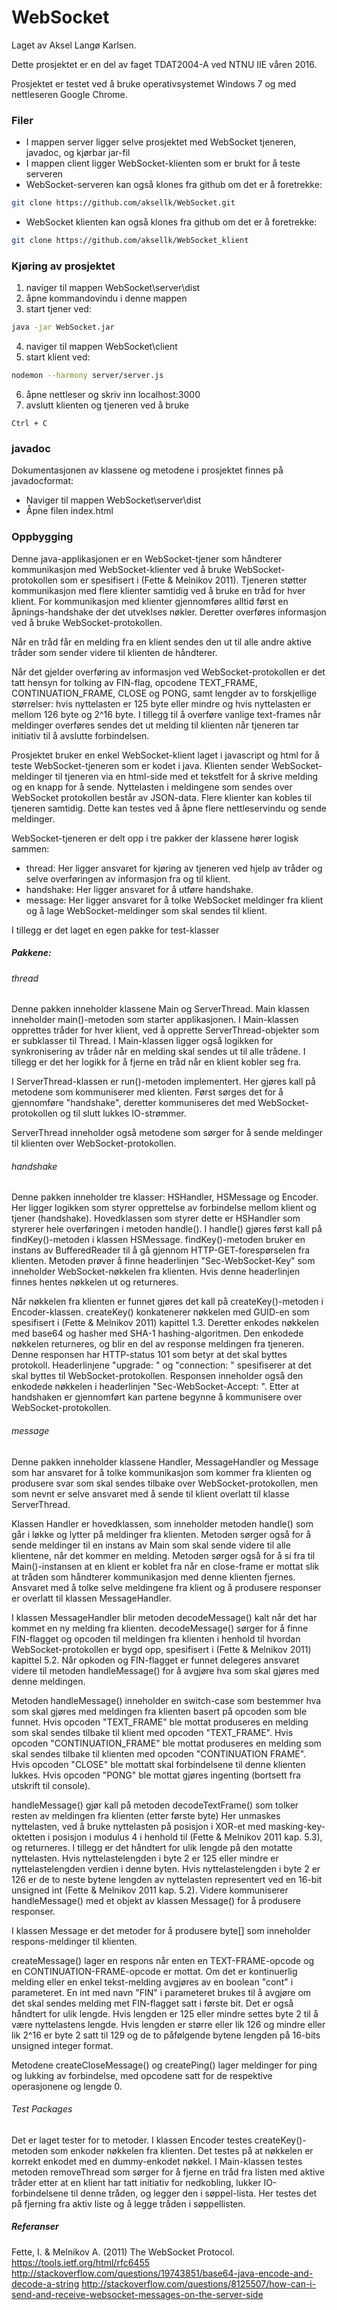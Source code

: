 # WebSocket
Laget av Aksel Langø Karlsen.

Dette prosjektet er en del av faget TDAT2004-A ved NTNU IIE våren 2016.

Prosjektet er testet ved å bruke operativsystemet Windows 7 og med nettleseren Google Chrome.

### Filer
* I mappen server ligger selve prosjektet med WebSocket tjeneren, javadoc, og kjørbar jar-fil
* I mappen client ligger WebSocket-klienten som er brukt for å teste serveren
* WebSocket-serveren kan også klones fra github om det er å foretrekke:
```sh
git clone https://github.com/aksellk/WebSocket.git
``` 
* WebSocket klienten kan også klones fra github om det er å foretrekke:
```sh
git clone https://github.com/aksellk/WebSocket_klient
```

### Kjøring av prosjektet
1. naviger til mappen WebSocket\server\dist
2. åpne kommandovindu i denne mappen
3. start tjener ved:  
```sh 
java -jar WebSocket.jar
``` 
4. naviger til mappen WebSocket\client
5.  start klient ved:
```sh
nodemon --harmony server/server.js
``` 
6. åpne nettleser og skriv inn localhost:3000
7. avslutt klienten og tjeneren ved å bruke 
```
Ctrl + C
```

### javadoc
Dokumentasjonen av klassene og metodene i prosjektet finnes på javadocformat:
* Naviger til mappen WebSocket\server\dist
* Åpne filen index.html

### Oppbygging
Denne java-applikasjonen er en WebSocket-tjener som håndterer kommunikasjon med WebSocket-klienter ved å bruke WebSocket-protokollen som er spesifisert i (Fette & Melnikov 2011). Tjeneren støtter kommunikasjon med flere klienter samtidig ved å bruke en tråd for hver klient. For kommunikasjon med klienter gjennomføres alltid først en åpnings-handshake der det utveklses nøkler. Deretter overføres informasjon ved å bruke WebSocket-protokollen. 

Når en tråd får en melding fra en klient sendes den ut til alle andre aktive tråder som sender videre til klienten de håndterer.

Når det gjelder overføring av informasjon ved WebSocket-protokollen er det tatt hensyn for tolking av FIN-flag, opcodene TEXT_FRAME, CONTINUATION_FRAME, CLOSE og PONG, samt lengder av to forskjellige størrelser: hvis nyttelasten er 125 byte eller mindre og hvis nyttelasten er mellom 126 byte og 2^16 byte. I tillegg til å overføre vanlige text-frames når meldinger overføres sendes det ut melding til klienten når tjeneren tar initiativ til å avslutte forbindelsen.

Prosjektet bruker en enkel WebSocket-klient laget i javascript og html for å teste WebSocket-tjeneren som er kodet i java. Klienten sender WebSocket-meldinger til tjeneren via en html-side med et tekstfelt for å skrive melding og en knapp for å sende. Nyttelasten i meldingene som sendes over WebSocket protokollen består av JSON-data. Flere klienter kan kobles til tjeneren samtidig. Dette kan testes ved å åpne flere nettleservindu og sende meldinger.

WebSocket-tjeneren er delt opp i tre pakker der klassene hører logisk sammen:
* thread: Her ligger ansvaret for kjøring av tjeneren ved hjelp av tråder og selve overføringen av informasjon fra og til klient.
* handshake: Her ligger ansvaret for å utføre handshake.
* message: Her ligger ansvaret for å tolke WebSocket meldinger fra klient og å lage WebSocket-meldinger som skal sendes til klient.

I tillegg er det laget en egen pakke for test-klasser

##### Pakkene:
###### thread
Denne pakken inneholder klassene Main og ServerThread. Main klassen inneholder main()-metoden som starter applikasjonen. I Main-klassen opprettes tråder for hver klient, ved å opprette ServerThread-objekter som er subklasser til Thread. I Main-klassen ligger også logikken for synkronisering av tråder når en melding skal sendes ut til alle trådene. I tillegg er det her logikk for å fjerne en tråd når en klient kobler seg fra.

I ServerThread-klassen er run()-metoden implementert. Her gjøres kall på metodene som kommuniserer med klienten. Først sørges det for å gjennomføre "handshake", deretter kommuniseres det med WebSocket-protokollen og til slutt lukkes IO-strømmer.

ServerThread inneholder også metodene som sørger for å sende meldinger til klienten over WebSocket-protokollen.
###### handshake
Denne pakken inneholder tre klasser: HSHandler, HSMessage og Encoder. Her ligger logikken som styrer opprettelse av forbindelse mellom klient og tjener (handshake). Hovedklassen som styrer dette er HSHandler som styrerer hele overføringen i metoden handle(). I handle() gjøres først kall på findKey()-metoden i klassen HSMessage. findKey()-metoden bruker en instans av BufferedReader til å gå gjennom HTTP-GET-forespørselen fra klienten. Metoden prøver å finne headerlinjen "Sec-WebSocket-Key" som inneholder WebSocket-nøkkelen fra klienten. Hvis denne headerlinjen finnes hentes nøkkelen ut og returneres.

Når nøkkelen fra klienten er funnet gjøres det kall på createKey()-metoden i Encoder-klassen. createKey() konkatenerer nøkkelen med GUID-en som spesifisert i (Fette & Melnikov 2011) kapittel 1.3. Deretter enkodes nøkkelen med base64 og hasher med SHA-1 hashing-algoritmen. Den enkodede nøkkelen returneres, og blir en del av response meldingen fra tjeneren. Denne responsen har HTTP-status 101 som betyr at det skal byttes protokoll. Headerlinjene "upgrade: " og "connection: " spesifiserer at det skal byttes til WebSocket-protokollen. Responsen inneholder også den enkodede nøkkelen i headerlinjen "Sec-WebSocket-Accept: ". Etter at handshaken er gjennomført kan partene begynne å kommunisere over WebSocket-protokollen.

###### message
Denne pakken inneholder klassene Handler, MessageHandler og Message som har ansvaret for å tolke kommunikasjon som kommer fra klienten og produsere svar som skal sendes tilbake over WebSocket-protokollen, men som nevnt er selve ansvaret med å sende til klient overlatt til klasse ServerThread. 

Klassen Handler er hovedklassen, som inneholder metoden handle() som går i løkke og lytter på meldinger fra klienten. Metoden sørger også for å sende meldinger til en instans av Main som skal sende videre til alle klientene, når det kommer en melding. Metoden sørger også for å si fra til Main()-instansen at en klient er koblet fra når en close-frame er mottat slik at tråden som håndterer kommunikasjon med denne klienten fjernes. Ansvaret med å tolke selve meldingene fra klient og å produsere responser er overlatt til klassen MessageHandler.

I klassen MessageHandler blir metoden decodeMessage() kalt når det har kommet en ny melding fra klienten. decodeMessage() sørger for å finne FIN-flagget og opcoden til meldingen fra klienten i henhold til hvordan WebSocket-protokollen er bygd opp, spesifisert i (Fette & Melnikov 2011) kapittel 5.2. Når opkoden og FIN-flagget er funnet delegeres ansvaret videre til metoden handleMessage() for å avgjøre hva som skal gjøres med denne meldingen.

Metoden handleMessage() inneholder en switch-case som bestemmer hva som skal gjøres med meldingen fra klienten basert på opcoden som ble funnet. Hvis opcoden "TEXT_FRAME" ble mottat produseres en melding som skal sendes tilbake til klient med opcoden "TEXT_FRAME". Hvis opcoden "CONTINUATION_FRAME" ble mottat produseres en melding som skal sendes tilbake til klienten med opcoden "CONTINUATION FRAME". Hvis opcoden "CLOSE" ble mottatt skal forbindelsene til denne klienten lukkes. Hvis opcoden "PONG" ble mottat gjøres ingenting (bortsett fra utskrift til console). 

handleMessage() gjør kall på metoden decodeTextFrame() som tolker resten av meldingen fra klienten (etter første byte) Her unmaskes nyttelasten, ved å bruke nyttelasten på posisjon i XOR-et med masking-key-oktetten i posisjon i modulus 4 i henhold til (Fette & Melnikov 2011 kap. 5.3), og returneres. I tillegg er det håndtert for ulik lengde på den motatte nyttelasten. Hvis nyttelastelengden i byte 2 er 125 eller mindre er nyttelastelengden verdien i denne byten. Hvis nyttelastelengden i byte 2 er 126 er de to neste bytene lengden av nyttelasten representert ved en 16-bit unsigned int (Fette & Melnikov 2011 kap. 5.2). Videre kommuniserer handleMessage() med et objekt av klassen Message() for å produsere responser.

I klassen Message er det metoder for å produsere byte[] som inneholder respons-meldinger til klienten. 

createMessage() lager en respons når enten en TEXT-FRAME-opcode og en CONTINUATION-FRAME-opcode er mottat. Om det er kontinuerlig melding eller en enkel tekst-melding avgjøres av en boolean "cont" i parameteret. En int med navn "FIN" i parameteret brukes til å avgjøre om det skal sendes melding met FIN-flagget satt i første bit. Det er også håndtert for ulik lengde. Hvis lengden er 125 eller mindre settes byte 2 til å være nyttelastens lengde. Hvis lengden er større eller lik 126 og mindre eller lik 2^16 er byte 2 satt til 129 og de to påfølgende bytene lengden på 16-bits unsigned integer format. 

Metodene createCloseMessage() og createPing() lager meldinger for ping og lukking av forbindelse, med opcodene satt for de respektive operasjonene og lengde 0.

###### Test Packages
Det er laget tester for to metoder. I klassen Encoder testes createKey()-metoden som enkoder nøkkelen fra klienten. Det testes på at nøkkelen er korrekt enkodet med en dummy-enkodet nøkkel. I Main-klassen testes metoden removeThread som sørger for å fjerne en tråd fra listen med aktive tråder etter at en klient har tatt initiativ for nedkobling, lukker IO-forbindelsene til denne tråden, og legger den i søppel-lista. Her testes det på fjerning fra aktiv liste og å legge tråden i søppellisten.

##### Referanser
Fette, I. & Melnikov A. (2011) The WebSocket Protocol. https://tools.ietf.org/html/rfc6455
http://stackoverflow.com/questions/19743851/base64-java-encode-and-decode-a-string
http://stackoverflow.com/questions/8125507/how-can-i-send-and-receive-websocket-messages-on-the-server-side
